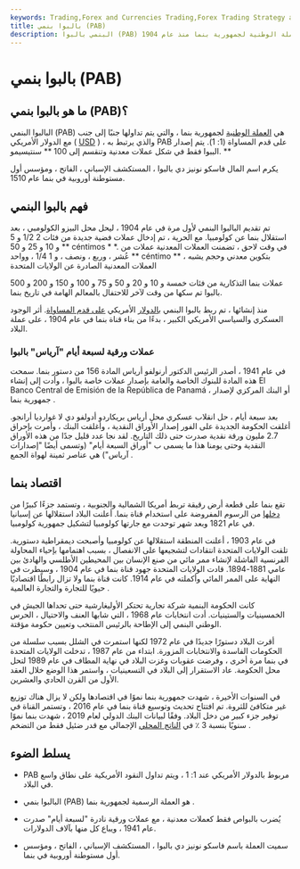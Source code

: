 ```yaml
---
keywords: Trading,Forex and Currencies Trading,Forex Trading Strategy and Education,Strategy and Education
title: بالبوا بنمي (PAB)
description: البنمي بالبوا (PAB) هي العملة الوطنية لجمهورية بنما منذ عام 1904.
---
```


# بالبوا بنمي (PAB)
## ما هو بالبوا بنمي (PAB)؟

البالبوا البنمي (PAB) هي [العملة الوطنية](/national-currency) لجمهورية بنما ، والتي يتم تداولها جنبًا إلى جنب مع الدولار الأمريكي ( [USD](/usd) ) ، والذي يرتبط به PAB على قدم المساواة (1: 1). يتم إصدار الببوا فقط في شكل عملات معدنية وتنقسم إلى 100 ** سنتيسيمو. **

يكرم اسم المال فاسكو نونيز دي بالبوا ، المستكشف الإسباني ، الفاتح ، ومؤسس أول مستوطنة أوروبية في بنما عام 1510.

## فهم بالبوا البنمي

تم تقديم البالبوا البنمي لأول مرة في عام 1904 ، ليحل محل البيزو الكولومبي ، بعد استقلال بنما عن كولومبيا. مع الحرية ، تم إدخال عملات فضية جديدة من فئات 2 1/2 و 5 و 10 و 25 و 50 ** céntimos * *. في وقت لاحق ، تضمنت العملات المعدنية عملات من عُشر ، وربع ، ونصف ، و 1 1/4 ، وواحد ** céntimo ** ، بتكوين معدني وحجم يشبه العملات المعدنية الصادرة عن الولايات المتحدة

عملات بنما التذكارية من فئات خمسة و 10 و 20 و 50 و 75 و 100 و 150 و 200 و 500 بالبوا تم سكها من وقت لآخر للاحتفال بالمعالم الهامة في تاريخ بنما.

منذ إنشائها ، تم ربط بالبوا البنمي [بالدولار](/currency-peg) الأمريكي [على قدم المساواة](/at-par). أثر الوجود العسكري والسياسي الأمريكي الكبير ، بدءًا من بناء قناة بنما في عام 1904 ، على عملة البلاد.

### عملات ورقية لسبعة أيام "آرياس" بالبوا

في عام 1941 ، أصدر الرئيس الدكتور أرنولفو أرياس المادة 156 من دستور بنما. سمحت هذه المادة للبنوك الخاصة والعامة بإصدار عملات خاصة بالبوا ، وأدت إلى إنشاء El Banco Central de Emisión de la República de Panamá ، أو البنك المركزي لإصدار جمهورية بنما .

بعد سبعة أيام ، حل انقلاب عسكري محل أرياس بريكاردو أدولفو دي لا غوارديا أرانجو. أغلقت الحكومة الجديدة على الفور إصدار الأوراق النقدية ، وأغلقت البنك ، وأمرت بإحراق 2.7 مليون ورقة نقدية صدرت حتى ذلك التاريخ. لقد نجا عدد قليل جدًا من هذه الأوراق النقدية وحتى يومنا هذا ما يسمى ب "أوراق السبعة أيام" (وتسمى أيضًا "إصدارات آرياس") هي عناصر ثمينة لهواة الجمع .

## اقتصاد بنما

تقع بنما على قطعة أرض رقيقة تربط أمريكا الشمالية والجنوبية ، وتستمد جزءًا كبيرًا من [دخلها](/income) من الرسوم المفروضة على استخدام قناة بنما. أعلنت البلاد استقلالها عن إسبانيا في عام 1821 وبعد شهر توحدت مع جارتها كولومبيا لتشكيل جمهورية كولومبيا.

في عام 1903 ، أعلنت المنطقة استقلالها عن كولومبيا وأصبحت ديمقراطية دستورية. تلقت الولايات المتحدة انتقادات لتشجيعها على الانفصال ، بسبب اهتمامها بإحياء المحاولة الفرنسية الفاشلة لإنشاء ممر مائي من صنع الإنسان بين المحيطين الأطلسي والهادئ بين عامي 1881-1894. قادت الولايات المتحدة جهود قناة بنما في عام 1904 ، وسيطرت في النهاية على الممر المائي وأكملته في عام 1914. كانت قناة بنما ولا تزال رابطًا اقتصاديًا حيويًا للتجارة والتجارة العالمية .

كانت الحكومة البنمية شركة تجارية تحتكر الأوليغارشية حتى تحداها الجيش في الخمسينيات والستينيات. أدت انتخابات عام 1968 ، التي شابها العنف والاحتيال ، الحرس الوطني البنمي إلى الإطاحة بالرئيس المنتخب وتعيين حكومة مؤقتة.

أقرت البلاد دستورًا جديدًا في عام 1972 لكنها استمرت في الشلل بسبب سلسلة من الحكومات الفاسدة والانتخابات المزورة. ابتداء من عام 1987 ، تدخلت الولايات المتحدة في بنما مرة أخرى ، وفرضت عقوبات وغزت البلاد في نهاية المطاف في عام 1989 لتحل محل الحكومة. عاد الاستقرار إلى البلاد في التسعينيات ، واستمر هذا الوضع خلال العقد الأول من القرن الحادي والعشرين.

في السنوات الأخيرة ، شهدت جمهورية بنما نموًا في اقتصادها ولكن لا يزال هناك توزيع غير متكافئ للثروة. تم افتتاح تحديث وتوسيع قناة بنما في عام 2016 ، وتستمر القناة في توفير جزء كبير من دخل البلاد. وفقًا لبيانات البنك الدولي لعام 2019 ، شهدت بنما نموًا سنويًا بنسبة 3 ٪ في [الناتج المحلي](/gdp) الإجمالي مع قدر ضئيل فقط من التضخم .

## يسلط الضوء

- PAB مربوط بالدولار الأمريكي عند 1: 1 ، ويتم تداول النقود الأمريكية على نطاق واسع في البلاد.

- البالبوا بنمي (PAB) هو العملة الرسمية لجمهورية بنما .

- يُضرب بالبواص فقط كعملات معدنية ، مع عملات ورقية نادرة "لسبعة أيام" صدرت عام 1941 ، ويباع كل منها بآلاف الدولارات.

- سميت العملة باسم فاسكو نونيز دي بالبوا ، المستكشف الإسباني ، الفاتح ، ومؤسس أول مستوطنة أوروبية في بنما.

